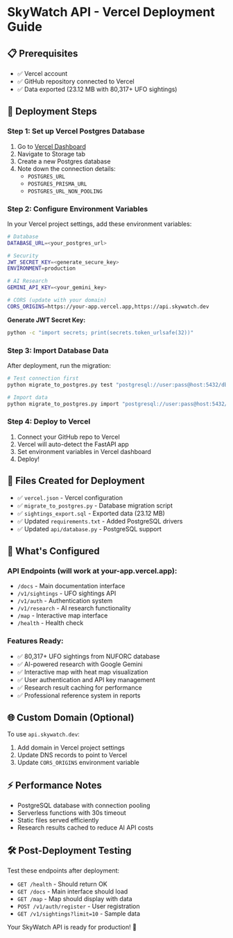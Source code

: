 # SkyWatch API - Vercel Deployment Guide

## 📋 Prerequisites
- ✅ Vercel account
- ✅ GitHub repository connected to Vercel
- ✅ Data exported (23.12 MB with 80,317+ UFO sightings)

## 🚀 Deployment Steps

### Step 1: Set up Vercel Postgres Database

1. Go to [Vercel Dashboard](https://vercel.com/dashboard)
2. Navigate to Storage tab
3. Create a new Postgres database
4. Note down the connection details:
   - `POSTGRES_URL`
   - `POSTGRES_PRISMA_URL` 
   - `POSTGRES_URL_NON_POOLING`

### Step 2: Configure Environment Variables

In your Vercel project settings, add these environment variables:

```bash
# Database
DATABASE_URL=<your_postgres_url>

# Security
JWT_SECRET_KEY=<generate_secure_key>
ENVIRONMENT=production

# AI Research
GEMINI_API_KEY=<your_gemini_key>

# CORS (update with your domain)
CORS_ORIGINS=https://your-app.vercel.app,https://api.skywatch.dev
```

**Generate JWT Secret Key:**
```bash
python -c "import secrets; print(secrets.token_urlsafe(32))"
```

### Step 3: Import Database Data

After deployment, run the migration:

```bash
# Test connection first
python migrate_to_postgres.py test "postgresql://user:pass@host:5432/db"

# Import data
python migrate_to_postgres.py import "postgresql://user:pass@host:5432/db"
```

### Step 4: Deploy to Vercel

1. Connect your GitHub repo to Vercel
2. Vercel will auto-detect the FastAPI app
3. Set environment variables in Vercel dashboard
4. Deploy!

## 📁 Files Created for Deployment

- ✅ `vercel.json` - Vercel configuration
- ✅ `migrate_to_postgres.py` - Database migration script  
- ✅ `sightings_export.sql` - Exported data (23.12 MB)
- ✅ Updated `requirements.txt` - Added PostgreSQL drivers
- ✅ Updated `api/database.py` - PostgreSQL support

## 🔧 What's Configured

### API Endpoints (will work at your-app.vercel.app):
- `/docs` - Main documentation interface
- `/v1/sightings` - UFO sightings API
- `/v1/auth` - Authentication system
- `/v1/research` - AI research functionality  
- `/map` - Interactive map interface
- `/health` - Health check

### Features Ready:
- ✅ 80,317+ UFO sightings from NUFORC database
- ✅ AI-powered research with Google Gemini
- ✅ Interactive map with heat map visualization
- ✅ User authentication and API key management
- ✅ Research result caching for performance
- ✅ Professional reference system in reports

## 🌐 Custom Domain (Optional)

To use `api.skywatch.dev`:

1. Add domain in Vercel project settings
2. Update DNS records to point to Vercel
3. Update `CORS_ORIGINS` environment variable

## ⚡ Performance Notes

- PostgreSQL database with connection pooling
- Serverless functions with 30s timeout
- Static files served efficiently
- Research results cached to reduce AI API costs

## 🛠️ Post-Deployment Testing

Test these endpoints after deployment:
- `GET /health` - Should return OK
- `GET /docs` - Main interface should load
- `GET /map` - Map should display with data
- `POST /v1/auth/register` - User registration
- `GET /v1/sightings?limit=10` - Sample data

Your SkyWatch API is ready for production! 🚀